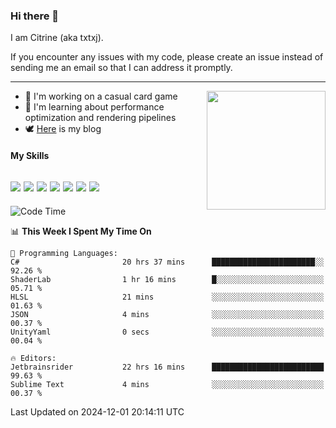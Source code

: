 ### Hi there 👋

I am Citrine (aka txtxj).

If you encounter any issues with my code, please create an issue instead of sending me an email so that I can address it promptly.

---

<img align="right" height="190" src="http://github-profile-summary-cards.vercel.app/api/cards/stats?username=txtxj&theme=vue">

- 🌱 I'm working on a casual card game
- 📖 I'm learning about performance optimization and rendering pipelines
- 🕊️ [Here](https://txtxj.top) is my blog

#### My Skills

![](https://img.shields.io/badge/Unity-000000?logo=unity&logoColor=fff)
![](https://img.shields.io/badge/C%23-239120?logo=csharp&logoColor=fff)
![](https://img.shields.io/badge/Python-3e74a2?logo=python&logoColor=fff)
![](https://img.shields.io/badge/C++-65318e?logo=cplusplus&logoColor=fff)
![](https://img.shields.io/badge/Vue-4FC08D?logo=vuedotjs&logoColor=fff)
![](https://img.shields.io/badge/Blender-f5792a?logo=blender&logoColor=fff)
![](https://img.shields.io/badge/MS%20SQL-cc2927?logo=microsoftsqlserver&logoColor=fff)
---

<!--START_SECTION:waka-->
![Code Time](http://img.shields.io/badge/Code%20Time-2%2C275%20hrs%2055%20mins-blue)

📊 **This Week I Spent My Time On** 

```text
💬 Programming Languages: 
C#                       20 hrs 37 mins      ███████████████████████░░   92.26 % 
ShaderLab                1 hr 16 mins        █░░░░░░░░░░░░░░░░░░░░░░░░   05.71 % 
HLSL                     21 mins             ░░░░░░░░░░░░░░░░░░░░░░░░░   01.63 % 
JSON                     4 mins              ░░░░░░░░░░░░░░░░░░░░░░░░░   00.37 % 
UnityYaml                0 secs              ░░░░░░░░░░░░░░░░░░░░░░░░░   00.04 % 

🔥 Editors: 
Jetbrainsrider           22 hrs 16 mins      █████████████████████████   99.63 % 
Sublime Text             4 mins              ░░░░░░░░░░░░░░░░░░░░░░░░░   00.37 % 
```


 Last Updated on 2024-12-01 20:14:11 UTC
<!--END_SECTION:waka-->
